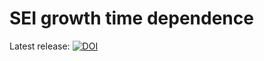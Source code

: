 # SEI growth time dependence
 
Latest release: [![DOI](https://zenodo.org/badge/207391441.svg)](https://zenodo.org/badge/latestdoi/207391441)
